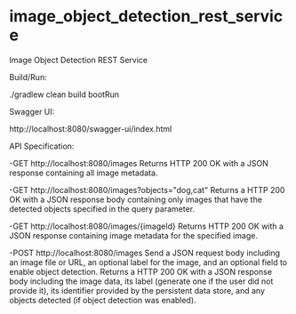 # image_object_detection_rest_service
Image Object Detection REST Service

Build/Run:

./gradlew clean build bootRun

Swagger UI:

http://localhost:8080/swagger-ui/index.html

API Specification:

-GET http://localhost:8080/images 
Returns HTTP 200 OK with a JSON response containing all image metadata.

-GET http://localhost:8080/images?objects="dog,cat" 
Returns a HTTP 200 OK with a JSON response body containing only images that have the detected objects specified in the query  parameter. 

-GET http://localhost:8080/images/{imageId} 
Returns HTTP 200 OK with a JSON response containing image metadata for the specified image. 

-POST http://localhost:8080/images 
Send a JSON request body including an image file or URL, an optional label for the image, and an optional field to enable object  detection. 
Returns a HTTP 200 OK with a JSON response body including the image data, its label (generate one if the user did not provide it), its  identifier provided by the persistent data store, and any objects detected (if object detection was enabled). 

